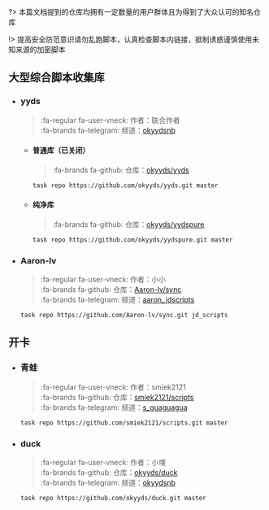 ?> 本篇文档提到的仓库均拥有一定数量的用户群体且为得到了大众认可的知名仓库

!> 提高安全防范意识请勿乱跑脚本，认真检查脚本内链接，抵制诱惑谨慎使用未知来源的加密脚本


## 大型综合脚本收集库

  - ### yyds

    > :fa-regular fa-user-vneck: 作者：联合作者 \
    > :fa-brands fa-telegram: 频道：[okyydsnb](https://t.me/okyydsnb)

    - #### 普通库（已关闭）

      > :fa-brands fa-github: 仓库：[okyyds/yyds](https://github.com/okyyds/yyds/tree/master)
        ```bash
      task repo https://github.com/okyyds/yyds.git master
      ```

    - #### 纯净库

      > :fa-brands fa-github: 仓库：[okyyds/yydspure](https://github.com/okyyds/yydspure/tree/master)
      ```bash
      task repo https://github.com/okyyds/yydspure.git master
      ```

  - ### Aaron-lv

    > :fa-regular fa-user-vneck: 作者：小小\
    > :fa-brands fa-github: 仓库：[Aaron-lv/sync](https://github.com/Aaron-lv/sync/tree/jd_scripts)\
    > :fa-brands fa-telegram: 频道：[aaron_jdscripts](https://t.me/aaron_jdscripts)
    ```bash
    task repo https://github.com/Aaron-lv/sync.git jd_scripts
    ```

## 开卡

  - ### 青蛙

    > :fa-regular fa-user-vneck: 作者：smiek2121\
    > :fa-brands fa-github: 仓库：[smiek2121/scripts](https://github.com/smiek2121/scripts/tree/master)\
    > :fa-brands fa-telegram: 频道：[s_guaguagua](https://t.me/s_guaguagua)
    ```bash
    task repo https://github.com/smiek2121/scripts.git master
    ```

  - ### duck

    > :fa-regular fa-user-vneck: 作者：小埋\
    > :fa-brands fa-github: 仓库：[okyyds/duck](https://github.com/okyyds/duck/tree/master)\
    > :fa-brands fa-telegram: 频道：[okyydsnb](https://t.me/okyydsnb)
    ```bash
    task repo https://github.com/okyyds/duck.git master
    ```
